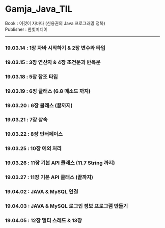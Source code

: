 # Gamja_Java_TIL

Book : 이것이 자바다 (신용권의 Java 프로그래밍 정복)   
Publisher : 한빛미디어

---

### 19.03.14 : 1장 자바 시작하기 & 2장 변수와 타입
### 19.03.15 : 3장 연산자 & 4장 조건문과 반복문
### 19.03.18 : 5장 참조 타입
### 19.03.19 : 6장 클래스 (6.8 메소드 까지)
### 19.03.20 : 6장 클래스 (끝까지)
### 19.03.21 : 7장 상속
### 19.03.22 : 8장 인터페이스
### 19.03.25 : 10장 예외 처리
### 19.03.26 : 11장 기본 API 클래스 (11.7 String 까지)
### 19.03.27 : 11장 기본 API 클래스 (끝까지)
### 19.04.02 : JAVA & MySQL 연결
### 19.04.03 : JAVA & MySQL 로그인 정보 프로그램 만들기
### 19.04.05 : 12장 멀티 스레드 & 13장 
